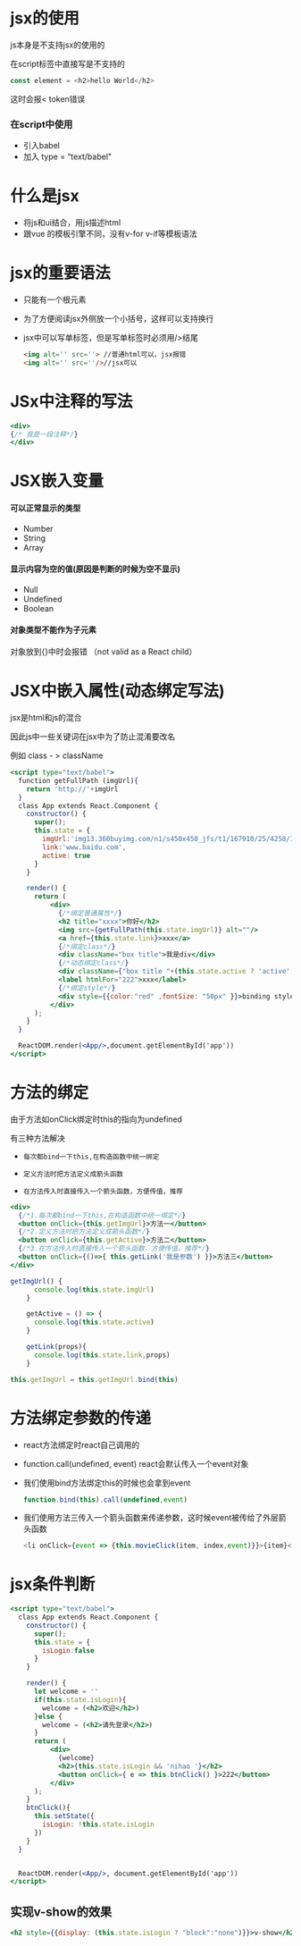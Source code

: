 # jsx的使用

js本身是不支持jsx的使用的

在script标签中直接写是不支持的

```js
const element = <h2>hello World</h2>
```

这时会报< token错误

### 在script中使用

- 引入babel
- 加入 type = “text/babel"

# 什么是jsx

- 将js和ui结合，用js描述html
- 跟vue 的模板引擎不同，没有v-for v-if等模板语法

# jsx的重要语法

- 只能有一个根元素

- 为了方便阅读jsx外侧放一个小括号，这样可以支持换行

- jsx中可以写单标签，但是写单标签时必须用/>结尾

  ```html
  <img alt='' src=''> //普通html可以，jsx报错
  <img alt='' src=''/>//jsx可以
  ```

# JSx中注释的写法

```jsx
<div>
{/* 我是一段注释*/}
</div>
```

# JSX嵌入变量

#### 可以正常显示的类型

- Number
- String
- Array

#### 显示内容为空的值(原因是判断的时候为空不显示)

- Null
- Undefined
- Boolean

#### 对象类型不能作为子元素

对象放到{}中时会报错 （not valid as a React child）

# JSX中嵌入属性(动态绑定写法)

jsx是html和js的混合

因此js中一些关键词在jsx中为了防止混淆要改名

例如 class - > className

```jsx
<script type="text/babel">
  function getFullPath (imgUrl){
    return 'http://'+imgUrl
  }
  class App extends React.Component {
    constructor() {
      super();
      this.state = {
        imgUrl:'img13.360buyimg.com/n1/s450x450_jfs/t1/167910/25/4258/103664/600fd55eE5e71d032/7b4591a1637b649f.jpg',
        link:'www.baidu.com',
        active: true
      }
    }

    render() {
      return (
          <div>
            {/*绑定普通属性*/}
            <h2 title="xxxx">你好</h2>
            <img src={getFullPath(this.state.imgUrl)} alt=""/>
            <a href={this.state.link}>xxx</a>
            {/*绑定class*/}
            <div className="box title">我是div</div>
            {/*动态绑定class*/}
            <div className={"box title "+(this.state.active ? 'active': '')}>我是div</div>
            <label htmlFor="222">xxx</label>
            {/*绑定style*/}
            <div style={{color:"red" ,fontSize: "50px" }}>binding style</div>
          </div>
      );
    }
  }

  ReactDOM.render(<App/>,document.getElementById('app'))
</script>
```

# 方法的绑定

由于方法如onClick绑定时this的指向为undefined

有三种方法解决

- ```
  每次都bind一下this,在构造函数中统一绑定
  ```

- ```
  定义方法时把方法定义成箭头函数
  ```

- ```
  在方法传入时直接传入一个箭头函数，方便传值，推荐
  ```

```jsx
<div>
  {/*1.每次都bind一下this,在构造函数中统一绑定*/}
  <button onClick={this.getImgUrl}>方法一</button>
  {/*2.定义方法时把方法定义成箭头函数*/}
  <button onClick={this.getActive}>方法二</button>
  {/*3.在方法传入时直接传入一个箭头函数，方便传值，推荐*/}
  <button onClick={()=>{ this.getLink('我是参数') }}>方法三</button>
</div>

getImgUrl() {
      console.log(this.state.imgUrl)
    }

    getActive = () => {
      console.log(this.state.active)
    }

    getLink(props){
      console.log(this.state.link,props)
    }

this.getImgUrl = this.getImgUrl.bind(this)
```

# 方法绑定参数的传递

- react方法绑定时react自己调用的

- function.call(undefined, event) react会默认传入一个event对象

- 我们使用bind方法绑定this的时候也会拿到event

  ```js
  function.bind(this).call(undefined,event)
  ```

- 我们使用方法三传入一个箭头函数来传递参数，这时候event被传给了外层箭头函数

  ```js
  <li onClick={event => {this.movieClick(item, index,event)}}>{item}</li>
  ```


# jsx条件判断

```jsx
<script type="text/babel">
  class App extends React.Component {
    constructor() {
      super();
      this.state = {
        isLogin:false
      }
    }

    render() {
      let welcome = ''
      if(this.state.isLogin){
        welcome = (<h2>欢迎</h2>)
      }else {
        welcome = (<h2>请先登录</h2>)
      }
      return (
          <div>
            {welcome}
            <h2>{this.state.isLogin && 'nihao '}</h2>
            <button onClick={ e => this.btnClick() }>222</button>
          </div>
      );
    }
    btnClick(){
      this.setState({
        isLogin: !this.state.isLogin
      })
    }
  }


  ReactDOM.render(<App/>, document.getElementById('app'))
</script>
```

## 实现v-show的效果

```jsx
<h2 style={{display: (this.state.isLogin ? "block":"none")}}>v-show</h2>
```

